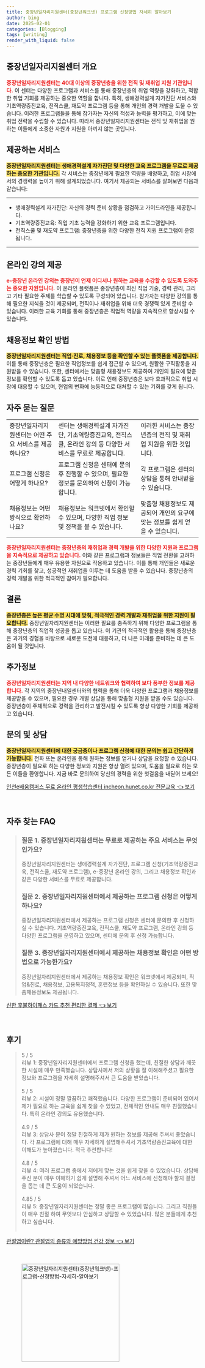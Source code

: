 ```yaml
---
title: 중장년일자리지원센터(중장년워크넷) 프로그램 신청방법 자세히 알아보기
author: bing
date: 2025-02-01
categories: [Blogging]
tags: [writing]
render_with_liquid: false
---
```



<h2 id='중장년일자리지원센터 개요'>중장년일자리지원센터 개요</h2>

<p><b><span style="color: #ee2323;">중장년일자리지원센터는 40대 이상의 중장년층을 위한 전직 및 재취업 지원 기관입니다.</span></b> 이 센터는 다양한 프로그램과 서비스를 통해 중장년층의 취업 역량을 강화하고, 적합한 취업 기회를 제공하는 중요한 역할을 합니다. 특히, 생애경력설계 자가진단 서비스와 기초역량증진교육, 전직스쿨, 재도약 프로그램 등을 통해 개인의 경력 개발을 도울 수 있습니다. 이러한 프로그램들을 통해 참가자는 자신의 적성과 능력을 평가하고, 이에 맞는 취업 전략을 수립할 수 있습니다. 따라서 중장년일자리지원센터는 전직 및 재취업을 원하는 이들에게 소중한 자원과 지원을 아끼지 않는 곳입니다.</p>

<h2 id='제공하는 서비스'>제공하는 서비스</h2>

<p><b><span style="background-color: #ffe066;">중장년일자리지원센터는 생애경력설계 자가진단 및 다양한 교육 프로그램을 무료로 제공하는 중요한 기관입니다.</span></b> 각 서비스는 중장년에게 필요한 역량을 배양하고, 취업 시장에서의 경쟁력을 높이기 위해 설계되었습니다. 여기서 제공되는 서비스를 살펴보면 다음과 같습니다:</p>

<hr />

<ul>
    <li>생애경력설계 자가진단: 자신의 경력 준비 상황을 점검하고 가이드라인을 제공합니다.</li>
    <li>기초역량증진교육: 직업 기초 능력을 강화하기 위한 교육 프로그램입니다.</li>
    <li>전직스쿨 및 재도약 프로그램: 중장년층을 위한 다양한 전직 지원 프로그램이 운영됩니다.</li>
</ul>

<hr />

<h2 id='온라인 강의 제공'>온라인 강의 제공</h2>

<p><b><span style="color: #ee2323;">e-중장년 온라인 강의는 중장년이 언제 어디서나 원하는 교육을 수강할 수 있도록 도와주는 중요한 자원입니다.</span></b> 이 온라인 플랫폼은 중장년층이 최신 직업 기술, 경력 관리, 그리고 기타 필요한 주제를 학습할 수 있도록 구성되어 있습니다. 참가자는 다양한 강의를 통해 필요한 지식을 것이 제공되며, 전직이나 재취업을 위해 더욱 경쟁력 있게 준비할 수 있습니다. 이러한 교육 기회를 통해 중장년층은 직업적 역량을 지속적으로 향상시킬 수 있습니다.</p>

<h2 id='채용정보 확인 방법'>채용정보 확인 방법</h2>

<p><b><span style="background-color: #ffe066;">중장년일자리지원센터는 직업·진로, 채용정보 등을 확인할 수 있는 플랫폼을 제공합니다.</span></b> 이를 통해 중장년층은 필요한 직업정보를 쉽게 접근할 수 있으며, 원활한 구직활동을 지원받을 수 있습니다. 또한, 센터에서는 맞춤형 채용정보도 제공하여 개인의 필요에 맞춘 정보를 확인할 수 있도록 돕고 있습니다. 이로 인해 중장년층은 보다 효과적으로 취업 시장에 대응할 수 있으며, 현업의 변화에 능동적으로 대처할 수 있는 기회를 갖게 됩니다.</p>

<h2 id='자주 묻는 질문'>자주 묻는 질문</h2>

<table>
    <tr>
        <td>중장년일자리지원센터는 어떤 주요 서비스를 제공하나요?</td>
        <td>센터는 생애경력설계 자가진단, 기초역량증진교육, 전직스쿨, 온라인 강의 등 다양한 서비스를 무료로 제공합니다.</td>
        <td>이러한 서비스는 중장년층의 전직 및 재취업 지원을 위한 것입니다.</td>
    </tr>
    <tr>
        <td>프로그램 신청은 어떻게 하나요?</td>
        <td>프로그램 신청은 센터에 문의 후 진행할 수 있으며, 필요한 정보를 문의하여 신청이 가능합니다.</td>
        <td>각 프로그램은 센터의 상담을 통해 안내받을 수 있습니다.</td>
    </tr>
    <tr>
        <td>채용정보는 어떤 방식으로 확인하나요?</td>
        <td>채용정보는 워크넷에서 확인할 수 있으며, 다양한 직업 정보 및 정책을 볼 수 있습니다.</td>
        <td>맞춤형 채용정보도 제공되어 개인의 요구에 맞는 정보를 쉽게 얻을 수 있습니다.</td>
    </tr>
</table>

<p><b><span style="color: #ee2323;">중장년일자리지원센터는 중장년층의 재취업과 경력 개발을 위한 다양한 지원과 프로그램을 지속적으로 제공하고 있습니다.</span></b> 이와 같은 프로그램과 정보들은 직업 전환을 고려하는 중장년들에게 매우 유용한 자원으로 작용하고 있습니다. 이를 통해 개인들은 새로운 경력 기회를 찾고, 성공적인 재취업을 이루는 데 도움을 받을 수 있습니다. 중장년층의 경력 개발을 위한 적극적인 참여가 필요합니다.</p>

<h2 id='결론'>결론</h2>

<p><b><span style="background-color: #ffe066;">중장년층은 높은 평균 수명 시대에 맞춰, 적극적인 경력 개발과 재취업을 위한 지원이 필요합니다.</span></b> 중장년일자리지원센터는 이러한 필요를 충족하기 위해 다양한 프로그램을 통해 중장년층의 직업적 성공을 돕고 있습니다. 이 기관의 적극적인 활용을 통해 중장년층은 과거의 경험을 바탕으로 새로운 도전에 대응하고, 더 나은 미래를 준비하는 데 큰 도움이 될 것입니다. </p>

<h2 id='추가정보'>추가정보</h2>

<p><b><span style="color: #ee2323;">중장년일자리지원센터는 지역 내 다양한 네트워크와 협력하여 보다 풍부한 정보를 제공합니다.</span></b> 각 지역의 중장년내일센터와의 협력을 통해 더욱 다양한 프로그램과 채용정보를 제공받을 수 있으며, 필요한 경우 개별 상담을 통해 맞춤형 지원을 받을 수도 있습니다. 중장년층이 주체적으로 경력을 관리하고 발전시킬 수 있도록 항상 다양한 기회를 제공하고 있습니다.</p>

<h2 id='문의 및 상담'>문의 및 상담</h2>

<p><b><span style="background-color: #ffe066;">중장년일자리지원센터에 대한 궁금증이나 프로그램 신청에 대한 문의는 쉽고 간단하게 가능합니다.</span></b> 전화 또는 온라인을 통해 원하는 정보를 얻거나 상담을 요청할 수 있습니다. 중장년층이 필요로 하는 다양한 정보와 지원은 항상 열려 있으며, 도움을 필요로 하는 모든 이들을 환영합니다. 지금 바로 문의하여 당신의 경력을 위한 첫걸음을 내딛어 보세요!</p>


<p><a class="click-button" title="인천e배움캠퍼스 무료 온라인 평생학습센터 incheon.hunet.co.kr 전문교육" href="https://afficreate.github.io/posts/%EC%9D%B8%EC%B2%9Ce%EB%B0%B0%EC%9B%80%EC%BA%A0%ED%8D%BC%EC%8A%A4-%EB%AC%B4%EB%A3%8C-%EC%98%A8%EB%9D%BC%EC%9D%B8-%ED%8F%89%EC%83%9D%ED%95%99%EC%8A%B5%EC%84%BC%ED%84%B0-incheon.hunet.co.kr-%EC%A0%84%EB%AC%B8%EA%B5%90%EC%9C%A1/" rel="dofollow">인천e배움캠퍼스 무료 온라인 평생학습센터 incheon.hunet.co.kr 전문교육 👈 보기</a></p><br>
<h2 id='자주_찾는_FAQ'>자주 찾는 FAQ</h2>
<div itemscope="" itemtype="https://schema.org/FAQPage">
<blockquote>
<div itemscope="" itemprop="mainEntity" itemtype="https://schema.org/Question">
<h3 itemprop="name">질문 1. 중장년일자리지원센터는 무료로 제공하는 주요 서비스는 무엇인가요?</h3>
<div itemscope="" itemprop="acceptedAnswer" itemtype="https://schema.org/Answer">
<span itemprop="text">
<p>중장년일자리지원센터는 생애경력설계 자가진단, 프로그램 신청(기초역량증진교육, 전직스쿨, 재도약 프로그램), e-중장년 온라인 강의, 그리고 채용정보 확인과 같은 다양한 서비스를 무료로 제공합니다.</p>
</span>
</div>
</div>
<div itemscope="" itemprop="mainEntity" itemtype="https://schema.org/Question">
<h3 itemprop="name">질문 2. 중장년일자리지원센터에서 제공하는 프로그램 신청은 어떻게 하나요?</h3>
<div itemscope="" itemprop="acceptedAnswer" itemtype="https://schema.org/Answer">
<span itemprop="text">
<p>중장년일자리지원센터에서 제공하는 프로그램 신청은 센터에 문의한 후 신청하실 수 있습니다. 기초역량증진교육, 전직스쿨, 재도약 프로그램, 온라인 강의 등 다양한 프로그램을 운영하고 있으며, 센터에 문의 후 신청 가능합니다.</p>
</span>
</div>
</div>
<div itemscope="" itemprop="mainEntity" itemtype="https://schema.org/Question">
<h3 itemprop="name">질문 3. 중장년일자리지원센터에서 제공하는 채용정보 확인은 어떤 방법으로 가능한가요?</h3>
<div itemscope="" itemprop="acceptedAnswer" itemtype="https://schema.org/Answer">
<span itemprop="text">
<p>중장년일자리지원센터에서 제공하는 채용정보 확인은 워크넷에서 제공되며, 직업&진로, 채용정보, 고용복지정책, 훈련정보 등을 확인하실 수 있습니다. 또한 맞춤채용정보도 제공됩니다.</p>
</span>
</div>
</div>
</blockquote>
</div>
<p><a class="click-button" title="신한 후불하이패스 카드 추천 편리한 결제" href="https://afficreate.github.io/posts/%EC%8B%A0%ED%95%9C-%ED%9B%84%EB%B6%88%ED%95%98%EC%9D%B4%ED%8C%A8%EC%8A%A4-%EC%B9%B4%EB%93%9C-%EC%B6%94%EC%B2%9C-%ED%8E%B8%EB%A6%AC%ED%95%9C-%EA%B2%B0%EC%A0%9C/" rel="dofollow">신한 후불하이패스 카드 추천 편리한 결제 👈 보기</a></p><br>
<h2 id='후기'>후기</h2>
<div itemscope itemtype="https://schema.org/Product">
  <blockquote>
  <div itemprop="review" itemscope itemtype="https://schema.org/Review">
      <div itemprop="reviewRating" itemscope itemtype="https://schema.org/Rating"> <span itemprop="ratingValue">5</span> / <span itemprop="bestRating">5</span> </div>
      <span itemprop="reviewBody">리뷰 1: 중장년일자리지원센터에서 프로그램 신청을 했는데, 친절한 상담과 깨끗한 시설에 매우 만족했습니다. 상담사께서 저의 상황을 잘 이해해주셨고 필요한 정보와 프로그램을 자세히 설명해주셔서 큰 도움을 받았습니다.</span>
  </div>
  <br>
  <div itemprop="review" itemscope itemtype="https://schema.org/Review">
      <div itemprop="reviewRating" itemscope itemtype="https://schema.org/Rating"> <span itemprop="ratingValue">5</span> / <span itemprop="bestRating">5</span> </div>
      <span itemprop="reviewBody">리뷰 2: 시설이 정말 깔끔하고 쾌적했습니다. 다양한 프로그램이 준비되어 있어서 제가 필요로 하는 교육을 쉽게 찾을 수 있었고, 전체적인 안내도 매우 친절했습니다. 특히 온라인 강의도 유용했습니다.</span>
  </div>
  <br>
  <div itemprop="review" itemscope itemtype="https://schema.org/Review">
      <div itemprop="reviewRating" itemscope itemtype="https://schema.org/Rating"> <span itemprop="ratingValue">4.9</span> / <span itemprop="bestRating">5</span> </div>
      <span itemprop="reviewBody">리뷰 3: 상담사 분이 정말 친절하게 제가 원하는 정보를 제공해 주셔서 좋았습니다. 각 프로그램에 대해 매우 자세하게 설명해주셔서 기초역량증진교육에 대한 이해도가 높아졌습니다. 적극 추천합니다!</span>
  </div>
  <br>
  <div itemprop="review" itemscope itemtype="https://schema.org/Review">
      <div itemprop="reviewRating" itemscope itemtype="https://schema.org/Rating"> <span itemprop="ratingValue">4.8</span> / <span itemprop="bestRating">5</span> </div>
      <span itemprop="reviewBody">리뷰 4: 여러 프로그램 중에서 저에게 맞는 것을 쉽게 찾을 수 있었습니다. 상담해 주신 분이 매우 이해하기 쉽게 설명해 주셔서 어느 서비스에 신청해야 할지 결정을 돕는 데 큰 도움이 되었습니다.</span>
  </div>
  <br>
  <div itemprop="review" itemscope itemtype="https://schema.org/Review">
      <div itemprop="reviewRating" itemscope itemtype="https://schema.org/Rating"> <span itemprop="ratingValue">4.85</span> / <span itemprop="bestRating">5</span> </div>
      <span itemprop="reviewBody">리뷰 5: 중장년일자리지원센터는 정말 좋은 프로그램이 많습니다. 그리고 직원들이 매우 친절 하여 무엇보다 안심하고 상담할 수 있었습니다. 많은 분들에게 추천하고 싶습니다.</span>
  </div>
  <br>
  </blockquote>
</div>
<p><a class="click-button" title="관절염이란? 관절염의 종류와 예방방법 건강 정보" href="https://afficreate.github.io/posts/%EA%B4%80%EC%A0%88%EC%97%BC%EC%9D%B4%EB%9E%80-%EA%B4%80%EC%A0%88%EC%97%BC%EC%9D%98-%EC%A2%85%EB%A5%98%EC%99%80-%EC%98%88%EB%B0%A9%EB%B0%A9%EB%B2%95-%EA%B1%B4%EA%B0%95-%EC%A0%95%EB%B3%B4/" rel="dofollow">관절염이란? 관절염의 종류와 예방방법 건강 정보 👈 보기</a></p><br>
<figure class="image"><img src="https://afficreate.github.io/assets/img/thumbnail/중장년일자리지원센터(중장년워크넷)-프로그램-신청방법-자세히-알아보기.webp" alt="중장년일자리지원센터(중장년워크넷)-프로그램-신청방법-자세히-알아보기" width="256" height="256"></figure>